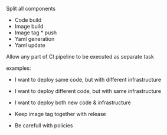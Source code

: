 Split all components

- Code build
- Image build
- Image tag * push
- Yaml generation
- Yaml update


Allow any part of CI pipeline to be executed as separate task

examples:
 - I want to deploy same code, but with different infrastructure
 - I want to deploy different code, but with same infrastructure
 - I want to deploy both new code & infrastructure


- Keep image tag together with release
- Be carefull with policies